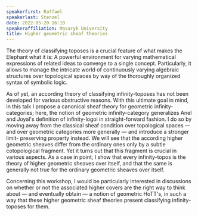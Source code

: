 ```yaml
---
speakerfirst: Raffael
speakerlast: Stenzel
date: 2022-05-20 16:10
speakeraffiliation: Masaryk University
title: Higher geometric sheaf theories
---
```


The theory of classifying toposes is a crucial feature of what makes the Elephant what it is: A powerful environment for varying mathematical expressions of related ideas to converge to a single concept. Particularly, it allows to manage the intricate world of continuously varying algebraic structures over topological spaces by way of the thoroughly organized syntax of symbolic logic. 

As of yet, an according theory of classifying infinity-toposes has not been developed for various obstructive reasons. With this ultimate goal in mind, in this talk I propose a canonical sheaf theory for geometric infinity-categories; here, the notion of geometric
infinity-category generalizes Anel and Joyal's definition of infinity-logoi in straight-forward fashion. I do so by moving away from the classical sheaf condition over topological spaces — and over geometric categories more generally — and introduce a stronger limit-
preserving property instead. We will see that the according higher geometric sheaves differ from the ordinary ones only by a subtle cotopological fragment. Yet it turns out that this fragment is crucial in various aspects. As a case in point, I show that every infinity-topos is the theory of higher geometric sheaves over itself, and that the same is generally not true for the ordinary geometric sheaves over itself.

Concerning this workshop, I would be particularly interested in discussions on whether or not the associated higher covers are the right way to think about — and eventually obtain — a notion of geometric HoTT's, in such a way that these higher geometric sheaf theories 
present classifying infinity-toposes for them.
